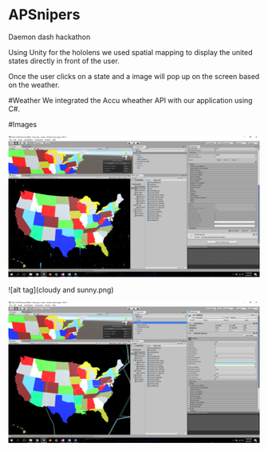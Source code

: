 # APSnipers
Daemon dash hackathon

Using Unity for the hololens we used spatial mapping to display the united states directly in front of the user.

Once the user clicks on a state and a image will pop up on the screen based on the weather. 

#Weather
We integrated the Accu wheather API with our application using C#.

#Images

![alt tag](rain.png)

![alt tag](cloudy and sunny.png)

![alt tag](lightning.png)
